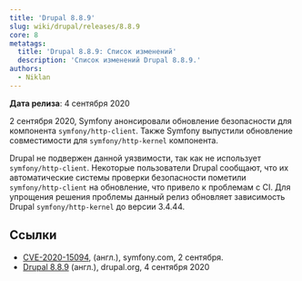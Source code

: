 ```yaml
---
title: 'Drupal 8.8.9'
slug: wiki/drupal/releases/8.8.9
core: 8
metatags:
  title: 'Drupal 8.8.9: Список изменений'
  description: 'Список изменений Drupal 8.8.9.'
authors:
  - Niklan
---
```


**Дата релиза**: 4 сентября 2020

2 сентября 2020, Symfony анонсировали обновление безопасности для компонента `symfony/http-client`. Также Symfony выпустили обновление совместимости для `symfony/http-kernel` компонента.

Drupal не подвержен данной уязвимости, так как не использует `symfony/http-client`. Некоторые пользователи Drupal сообщают, что их автоматические системы проверки безопасности пометили `symfony/http-client` на обновление, что привело к проблемам с  CI. Для упрощения решения проблемы данный релиз обновляет зависимость Drupal `symfony/http-kernel` до версии 3.4.44.

## Ссылки

- [CVE-2020-15094](https://symfony.com/blog/cve-2020-15094-prevent-rce-when-calling-untrusted-remote-with-cachinghttpclient), (англ.), symfony.com, 2 сентября.
- [Drupal 8.8.9](https://www.drupal.org/project/drupal/releases/8.8.9) (англ.), drupal.org, 4 сентября 2020